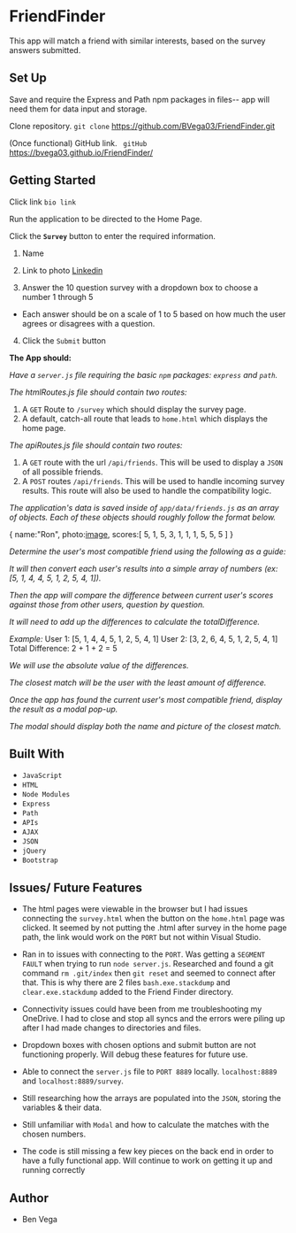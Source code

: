 # FriendFinder

This app will match a friend with similar interests, based on the survey answers submitted.


## Set Up
Save and require the Express and Path npm packages in files-- app will need them for data input and storage.

  Clone repository. ```git clone``` https://github.com/BVega03/FriendFinder.git
  
  (Once functional) GitHub link. ``` gitHub``` https://bvega03.github.io/FriendFinder/

## Getting Started

Click link ```bio link``` 

Run the application to be directed to the Home Page.

Click the **```Survey```** button to enter the required information.

1. Name

2. Link to photo [Linkedin](https://encrypted-tbn0.gstatic.com/images?q=tbn:ANd9GcSlqHm076e19Spy2bqiQDc837a7CDRS1em1TNYkAV3mjqFNljOJ) 

3. Answer the 10 question survey with a dropdown box to choose a number 1 through 5
  - Each answer should be on a scale of 1 to 5 based on how much the user agrees or disagrees with a question.

4. Click the ```Submit``` button

**The App should:**

*Have a ```server.js``` file requiring the basic ```npm``` packages: ```express``` and ```path```.*

*The htmlRoutes.js file should contain two routes:*
  1. A ```GET``` Route to ```/survey``` which should display the survey page.
  2. A default, catch-all route that leads to ```home.html``` which displays the home page.

*The apiRoutes.js file should contain two routes:*
  1. A ```GET``` route with the url ```/api/friends```. This will be used to display a ```JSON``` of all possible friends.
  2. A ```POST``` routes ```/api/friends```. This will be used to handle incoming survey results. This route will also be used to handle      the compatibility logic.
  
*The application's data is saved inside of ```app/data/friends.js``` as an array of objects. Each of these objects should roughly follow the format below.*

{
  name:"Ron",
  photo:[image](https://encrypted-tbn0.gstatic.com/images?q=tbn:ANd9GcSlqHm076e19Spy2bqiQDc837a7CDRS1em1TNYkAV3mjqFNljOJ),
  scores:[
      5,
      1,
      5,
      3,
      1,
      1,
      1,
      5,
      5,
      5
    ]
}

*Determine the user's most compatible friend using the following as a guide:*

*It will then convert each user's results into a simple array of numbers (ex: [5, 1, 4, 4, 5, 1, 2, 5, 4, 1]).*

*Then the app will compare the difference between current user's scores against those from other users, question by question.*

*It will need to add up the differences to calculate the totalDifference.*

*Example:*
User 1: [5, 1, 4, 4, 5, 1, 2, 5, 4, 1]
User 2: [3, 2, 6, 4, 5, 1, 2, 5, 4, 1]
Total Difference: 2 + 1 + 2 = 5

*We will use the absolute value of the differences.*

*The closest match will be the user with the least amount of difference.*

*Once the app has found the current user's most compatible friend, display the result as a modal pop-up.*

*The modal should display both the name and picture of the closest match.*

## Built With
- ```JavaScript```
- ```HTML```
- ```Node Modules```
- ```Express```
- ```Path```
- ```APIs```
- ```AJAX```
- ```JSON```
- ```jQuery```
- ```Bootstrap```


## Issues/ Future Features
- The html pages were viewable in the browser but I had issues connecting the ```survey.html``` when the button on the ```home.html``` page was clicked. It seemed by not putting the .html after survey in the home page path, the link would work on the ```PORT``` but not within Visual Studio.

- Ran in to issues with connecting to the ```PORT```. Was getting a ```SEGMENT FAULT``` when trying to run ```node server.js```. Researched and found a git command ``rm .git/index`` then ``git reset`` and seemed to connect after that. This is why there are 2 files ``bash.exe.stackdump`` and ``clear.exe.stackdump`` added to the Friend Finder directory.

- Connectivity issues could have been from me troubleshooting my OneDrive. I had to close and stop all syncs and the errors were piling up after I had made changes to directories and files.

- Dropdown boxes with chosen options and submit button are not functioning properly. Will debug these features for future use.

- Able to connect the ```server.js``` file to ```PORT 8889``` locally. ```localhost:8889``` and ```localhost:8889/survey```.

- Still researching how the arrays are populated into the ```JSON```, storing the variables & their data.

- Still unfamiliar with ```Modal``` and how to calculate the matches with the chosen numbers.

- The code is still missing a few key pieces on the back end in order to have a fully functional app. Will continue to work on getting it up and running correctly

## Author
- Ben Vega

